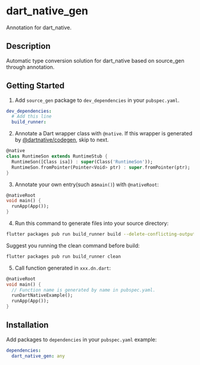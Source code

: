 # dart_native_gen

Annotation for dart_native.

## Description

Automatic type conversion solution for dart_native based on source_gen through annotation.

## Getting Started

1. Add `source_gen` package to `dev_dependencies` in your `pubspec.yaml`.

```yaml
dev_dependencies:
  # Add this line
  build_runner:
```

2. Annotate a Dart wrapper class with `@native`. If this wrapper is generated by [@dartnative/codegen](https://www.npmjs.com/package/@dartnative/codegen), skip to next.

```dart
@native
class RuntimeSon extends RuntimeStub {
  RuntimeSon([Class isa]) : super(Class('RuntimeSon'));
  RuntimeSon.fromPointer(Pointer<Void> ptr) : super.fromPointer(ptr);
}
```

3. Annotate your own entry(such as`main()`) with `@nativeRoot`:

```dart
@nativeRoot
void main() {
  runApp(App());
}
```

4. Run this command to generate files into your source directory:

```bash
flutter packages pub run build_runner build --delete-conflicting-outputs
```

Suggest you running the clean command before build:

```bash
flutter packages pub run build_runner clean
```

5. Call function generated in `xxx.dn.dart`:

```dart
@nativeRoot
void main() {
  // Function name is generated by name in pubspec.yaml.
  runDartNativeExample(); 
  runApp(App());
}
```

## Installation

Add packages to `dependencies` in your `pubspec.yaml`
example:

```yaml
dependencies:
  dart_native_gen: any
```